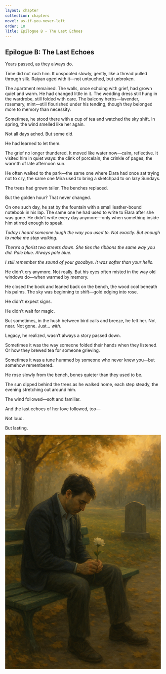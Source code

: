```yaml
---
layout: chapter
collection: chapters
novel: as-if-you-never-left
order: 10
Title: Epilogue B - The Last Echoes
---
```

## Epilogue B: The Last Echoes

Years passed, as they always do.

Time did not rush him. It unspooled slowly, gently, like a thread pulled through silk. Raiyan aged with it—not untouched, but unbroken.

The apartment remained. The walls, once echoing with grief, had grown quiet and warm. He had changed little in it. The wedding dress still hung in the wardrobe, still folded with care. The balcony herbs—lavender, rosemary, mint—still flourished under his tending, though they belonged more to memory than necessity.

Sometimes, he stood there with a cup of tea and watched the sky shift. In spring, the wind smelled like her again.

Not all days ached. But some did.

He had learned to let them.

The grief no longer thundered. It moved like water now—calm, reflective. It visited him in quiet ways: the clink of porcelain, the crinkle of pages, the warmth of late afternoon sun.

He often walked to the park—the same one where Elara had once sat trying not to cry, the same one Mira used to bring a sketchpad to on lazy Sundays.

The trees had grown taller. The benches replaced.

But the golden hour? That never changed.

On one such day, he sat by the fountain with a small leather-bound notebook in his lap. The same one he had used to write to Elara after she was gone. He didn’t write every day anymore—only when something inside him stirred enough to speak.

*Today I heard someone laugh the way you used to. Not exactly. But enough to make me stop walking.*

*There’s a florist two streets down. She ties the ribbons the same way you did. Pale blue. Always pale blue.*

*I still remember the sound of your goodbye. It was softer than your hello.*

He didn’t cry anymore. Not really. But his eyes often misted in the way old windows do—when warmed by memory.

He closed the book and leaned back on the bench, the wood cool beneath his palms. The sky was beginning to shift—gold edging into rose.

He didn’t expect signs.

He didn’t wait for magic.

But sometimes, in the hush between bird calls and breeze, he felt her. Not near. Not gone. Just... *with*.

Legacy, he realized, wasn’t always a story passed down.

Sometimes it was the way someone folded their hands when they listened. Or how they brewed tea for someone grieving.

Sometimes it was a tune hummed by someone who never knew you—but somehow remembered.

He rose slowly from the bench, bones quieter than they used to be.

The sun dipped behind the trees as he walked home, each step steady, the evening stretching out around him.

The wind followed—soft and familiar.

And the last echoes of her love followed, too—

Not loud.

But lasting.

![Epilogue B](img/epilogue_b.png)